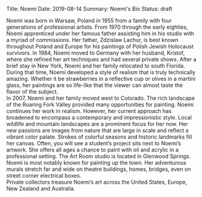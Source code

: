 Title: Noemi
Date: 2019-08-14
Summary: Noemi's Bio
Status: draft

Noemi was born in Warsaw, Poland in 1955 from a family with four generations of professional artists.
From 1970 through the early eighties, Noemi apprenticed under her famous father assisting him in his studio with a myriad of commissions.  Her father, Zdzislaw Lachur, is best known throughout Poland and Europe for his paintings of Polish Jewish Holocaust survivors.  In 1984, Noemi moved to Germany with her husband, Kristof, where she refined her art techniques and had several private shows.  After a brief stay in New York, Noemi and her family relocated to south Florida.  During that time, Noemi developed a style of realism that is truly technically amazing.  Whether it be strawberries in a reflective cup or olives in a martini glass, her paintings are so life-like that the viewer can almost taste the flavor of the subject.  
In 2007, Noemi and her family moved west to Colorado.  The rich landscape of the Roaring Fork Valley provided many opportunities for painting.  Noemi continues her work in realism.  However, her current approach has broadened to encompass a contemporary and impressionistic style.  Local wildlife and mountain landscapes are a prominent focus for her now.  Her new passions are images from nature that are large in scale and reflect a vibrant color palate.  Strokes of colorful seasons and historic landmarks fill her canvas.  Often, you will see a student’s project sits next to Noemi’s artwork.  She offers all ages a chance to paint with oil and acrylic in a professional setting.  The Art Room studio is located in Glenwood Springs.
Noemi is most notably known for painting up the town.  Her adventurous murals stretch far and wide on theatre buildings, homes, bridges, even on street corner electrical boxes.  
Private collectors treasure Noemi’s art across the United States, Europe, New Zealand and Australia.
